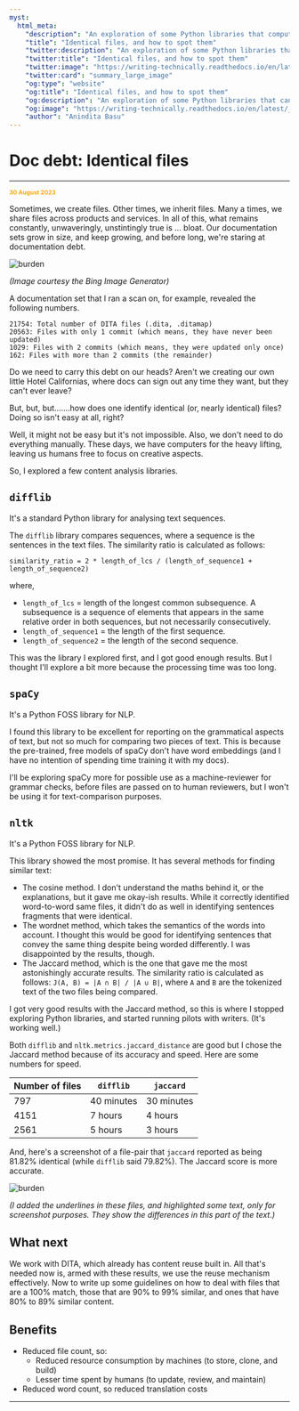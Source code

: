 ```yaml
---
myst:
  html_meta:
    "description": "An exploration of some Python libraries that compute a similarity score for all files in a given directory"
    "title": "Identical files, and how to spot them"
    "twitter:description": "An exploration of some Python libraries that can help compute a similarity score for files in a given repository"
    "twitter:title": "Identical files, and how to spot them"
    "twitter:image": "https://writing-technically.readthedocs.io/en/latest/_static/burden.png"
    "twitter:card": "summary_large_image"
    "og:type": "website"
    "og:title": "Identical files, and how to spot them"
    "og:description": "An exploration of some Python libraries that can help compute a similarity score for files in a given repository"
    "og:image": "https://writing-technically.readthedocs.io/en/latest/_static/burden.png"
    "author": "Anindita Basu"
---
```


# Doc debt: Identical files

<hr/>
<p style="font-weight:bold;font-size:75%;color:orange">30 August 2023</p>

Sometimes, we create files. Other times, we inherit files. Many a times, we share files across products and services. In all of this, what remains constantly, unwaveringly, unstintingly true is ... bloat. Our documentation sets grow in size, and keep growing, and before long, we're staring at documentation debt.

![burden](/images/burden.png)

*(Image courtesy the Bing Image Generator)*

A documentation set that I ran a scan on, for example, revealed the following numbers.

```
21754: Total number of DITA files (.dita, .ditamap)
20563: Files with only 1 commit (which means, they have never been updated)
1029: Files with 2 commits (which means, they were updated only once)
162: Files with more than 2 commits (the remainder)
```

Do we need to carry this debt on our heads? Aren't we creating our own little Hotel Californias, where docs can sign out any time they want, but they can't ever leave?

But, but, but.......how does one identify identical (or, nearly identical) files? Doing so isn't easy at all, right?

Well, it might not be easy but it's not impossible. Also, we don't need to do everything manually. These days, we have computers for the heavy lifting, leaving us humans free to focus on creative aspects.

So, I explored a few content analysis libraries.

## `difflib`

It's a standard Python library for analysing text sequences.

The `difflib` library compares sequences, where a sequence is the sentences in the text files. The similarity ratio is calculated as follows:

 `similarity_ratio = 2 * length_of_lcs / (length_of_sequence1 + length_of_sequence2)`

where,

-  `length_of_lcs` = length of the longest common subsequence. A subsequence is a sequence of elements that appears in the same relative order in both sequences, but not necessarily consecutively.
-  `length_of_sequence1` = the length of the first sequence.
-  `length_of_sequence2` = the length of the second sequence.

This was the library I explored first, and I got good enough results. But I thought I'll explore a bit more because the processing time was too long. 

## `spaCy`

It's a Python FOSS library for NLP.

I found this library to be excellent for reporting on the grammatical aspects of text, but not so much for comparing two pieces of text. This is because the pre-trained, free models of spaCy don't have word embeddings (and I have no intention of spending time training it with my docs).

I'll be exploring spaCy more for possible use as a machine-reviewer for grammar checks, before files are passed on to human reviewers, but I won't be using it for text-comparison purposes.

## `nltk`

It's a Python FOSS library for NLP.

This library showed the most promise. It has several methods for finding similar text:

-  The cosine method. I don't understand the maths behind it, or the explanations, but it gave me okay-ish results. While it correctly identified word-to-word same files, it didn't do as well in identifying sentences fragments that were identical.
-  The wordnet method, which takes the semantics of the words into account. I thought this would be good for identifying sentences that convey the same thing despite being worded differently. I was disappointed by the results, though.
-  The Jaccard method, which is the one that gave me the most astonishingly accurate results. The similarity ratio is calculated as follows: `J(A, B) = |A ∩ B| / |A ∪ B|`, where `A` and `B` are the tokenized text of the two files being compared.

I got very good results with the Jaccard method, so this is where I stopped exploring Python libraries, and started running pilots with writers. (It's working well.) 

Both `difflib` and `nltk.metrics.jaccard_distance` are good but I chose the Jaccard method because of its accuracy and speed. Here are some numbers for speed.

| Number of files | `difflib` |	`jaccard` |
|---|---|---|
| 797 | 40 minutes | 30 minutes |
| 4151 | 7 hours | 4 hours |
| 2561 | 5 hours | 3 hours |

And, here's a screenshot of a file-pair that `jaccard` reported as being 81.82% identical (while `difflib` said 79.82%). The Jaccard score is more accurate.  

![burden](/images/almost_identical_2.png)

*(I added the underlines in these files, and highlighted some text, only for screenshot purposes. They show the differences in this part of the text.)*

## What next

We work with DITA, which already has content reuse built in. All that's needed now is, armed with these results, we use the reuse mechanism effectively. Now to write up some guidelines on how to deal with files that are a 100% match, those that are 90% to 99% similar, and ones that have 80% to 89% similar content.

## Benefits

-  Reduced file count, so: 
    -  Reduced resource consumption by machines (to store, clone, and build)
	-  Lesser time spent by humans (to update, review, and maintain)
-  Reduced word count, so reduced translation costs

<hr/>
